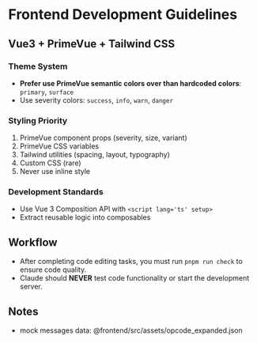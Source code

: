 # Frontend Development Guidelines

## Vue3 + PrimeVue + Tailwind CSS

### Theme System

- **Prefer use PrimeVue semantic colors over than hardcoded colors**: `primary`, `surface`
- Use severity colors: `success`, `info`, `warn`, `danger`

### Styling Priority

1. PrimeVue component props (severity, size, variant)
2. PrimeVue CSS variables
3. Tailwind utilities (spacing, layout, typography)
4. Custom CSS (rare)
5. Never use inline style

### Development Standards

- Use Vue 3 Composition API with `<script lang='ts' setup>`
- Extract reusable logic into composables

## Workflow

- After completing code editing tasks, you must run `pnpm run check` to ensure code quality.
- Claude should **NEVER** test code functionality or start the development server.

## Notes

- mock messages data: @frontend/src/assets/opcode_expanded.json

